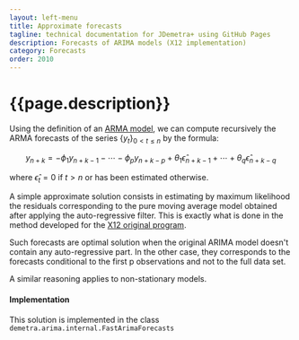 ```yaml
---
layout: left-menu
title: Approximate forecasts
tagline: technical documentation for JDemetra+ using GitHub Pages
description: Forecasts of ARIMA models (X12 implementation)
category: Forecasts
order: 2010
---
```


# {{page.description}}

Using the definition of an [ARMA model](../index.md), we can compute recursively the ARMA forecasts of the series $\lbrace y_t\rbrace_{0 \lt t \le n}$ by the formula:

$$ y_{n+k}=-\phi_1 y_{n+k-1} - \cdots - \phi_p y_{n+k-p} + \theta_1 \hat \epsilon_{n+k-1} + \cdots +\theta_q \hat \epsilon_{n+k-q} $$

where $\hat \epsilon_t=0$ if $t \gt n$ or has been estimated otherwise.

A simple approximate solution consists in estimating by maximum likelihood the residuals corresponding to the pure moving average model obtained after applying the auto-regressive filter. This is exactly what is done in the method developed for the [X12 original program](./estimation/x12.md).

Such forecasts are optimal solution when the original ARIMA model doesn't contain any auto-regressive part. In the other case, they corresponds to the forecasts conditional to the first p observations and not to the full data set. 

A similar reasoning applies to non-stationary models.

#### Implementation

This solution is implemented in the class `demetra.arima.internal.FastArimaForecasts`